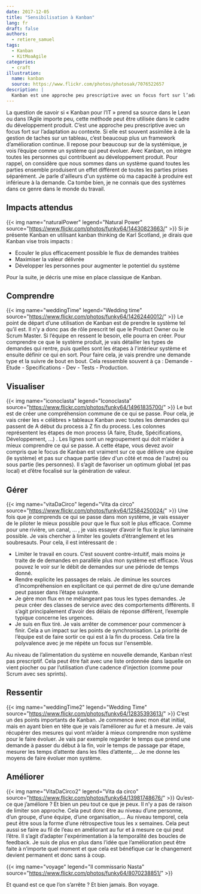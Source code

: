 ```yaml
---
date: 2017-12-05
title: "Sensibilisation à Kanban"
lang: fr
draft: false
authors:
  - retiere_samuel
tags:
  - Kanban
  - KitMoaAgile
categories:
  - craft
illustration:
  name: kanban
  source: https://www.flickr.com/photos/photosak/7076522657
description: |
  Kanban est une approche peu prescriptive avec un focus fort sur l’adaptation au contexte. Si elle est souvent assimilée à de la gestion de taches sur un tableau, c’est beaucoup plus un framework d’amélioration continue.
---
```

La question de savoir si « Kanban pour l’IT » prend sa source dans le Lean ou dans l’Agile importe peu, cette méthode peut être utilisée dans le cadre du développement produit. C’est une approche peu prescriptive avec un focus fort sur l’adaptation au contexte. Si elle est souvent assimilée à de la gestion de taches sur un tableau, c’est beaucoup plus un framework d’amélioration continue. Il repose pour beaucoup sur de la systémique, je vois l’équipe comme un système qui peut évoluer. Avec Kanban, on intègre toutes les personnes qui contribuent au développement produit. Pour rappel, on considère que nous sommes dans un système quand toutes les parties ensemble produisent un effet différent de toutes les parties prises séparément. Je parle d'ailleurs d'un système où ma capacité à produire est inférieure à la demande. Ca tombe bien, je ne connais que des systèmes dans ce genre dans le monde du travail.

## Impacts attendus
{{< img name="naturalPower" legend="Natural Power" source="https://www.flickr.com/photos/funky64/14430823663/" >}}
Si je présente Kanban en utilisant kanban thinking de Karl Scotland, je dirais que Kanban vise trois impacts :<br>
- Ecouler le plus efficacement possible le flux de demandes traitées<br>
- Maximiser la valeur délivrée<br>
- Développer les personnes pour augmenter le potentiel du système

Pour la suite, je décris une mise en place classique de Kanban.

## Comprendre
{{< img name="weddingTime" legend="Wedding time" source="https://www.flickr.com/photos/funky64/14262440012/" >}}
Le point de départ d’une utilisation de Kanban est de prendre le système tel qu’il est. Il n’y a donc pas de rôle prescrit tel que le Product Owner ou le Scrum Master. Si l’équipe en ressent le besoin, elle pourra en créer. Pour comprendre ce que le système produit, je vais détailler les types de demandes qui rentre, puis quelles sont les étapes à l'intérieur système et ensuite définir ce qui en sort. Pour faire cela, je vais prendre une demande type et la suivre de bout en bout. Cela ressemble souvent à ça : Demande - Etude - Specifications - Dev - Tests - Production.

## Visualiser
{{< img name="iconoclasta" legend="Iconoclasta" source="https://www.flickr.com/photos/funky64/14961835700/" >}}
Le but est de créer une compréhension commune de ce qui se passe. Pour cela, je vais créer les « célèbres » tableaux Kanban avec toutes les demandes qui passent de A début du process à Z fin du process. Les colonnes représentent les étapes de mon process (A faire, Etude, Spécifications, Développement, ...) .  Les lignes sont un regroupement qui doit m’aider à mieux comprendre ce qui se passe. A cette étape, vous devez avoir compris que le focus de Kanban est vraiment sur ce que délivre une équipe (le système) et pas sur chaque partie (dev d'un côté et moa de l'autre) ou sous partie (les personnes). Il s’agit de favoriser un optimum global (et pas local) et d’être focalisé sur la génération de valeur.

## Gérer
{{< img name="vitaDaCirco" legend="Vita da circo" source="https://www.flickr.com/photos/funky64/12584250024/" >}}
Une fois que je comprends ce qui se passe dans mon système, je vais essayer de le piloter le mieux possible pour que le flux soit le plus efficace. Comme pour une rivière, un canal, … , je vais essayer d’avoir le flux le plus laminaire possible. Je vais chercher à limiter les goulets d’étranglement et les soubresauts. Pour cela, il est intéressant de :<br>
- Limiter le travail en cours. C’est souvent contre-intuitif, mais moins je traite de de demandes en parallèle plus mon système est efficace. Vous pouvez le voir sur le débit de demandes sur une période de temps donné.<br>
- Rendre explicite les passages de relais. Je diminue les sources d’incompréhension en explicitant ce qui permet de dire qu’une demande peut passer dans l’étape suivante.<br>
- Je gère mon flux en ne mélangeant pas tous les types demandes. Je peux créer des classes de service avec des comportements différents. Il s’agit principalement d’avoir des délais de réponse différent, l’exemple typique concerne les urgences.<br>
- Je suis en flux tiré. Je vais arrêter de commencer pour commencer à finir. Cela a un impact sur les points de synchronisation. La priorité de l’équipe est de faire sortir ce qui est à la fin du process. Cela tire la polyvalence avec je me répète un focus sur l'ensemble.<br>

Au niveau de l’alimentation du système en nouvelle demande, Kanban n’est pas prescriptif. Cela peut être fait avec une liste ordonnée dans laquelle on vient piocher ou par l’utilisation d’une cadence d’injection (comme pour Scrum avec ses sprints).

## Ressentir
{{< img name="weddingTime2" legend="Wedding Time" source="https://www.flickr.com/photos/funky64/12835393613/" >}}
C’est un des points importants de Kanban. Je commence avec mon état initial, mais en ayant bien en tête que je vais l’améliorer au fur et à mesure. Je vais récupérer des mesures qui vont m’aider à mieux comprendre mon système pour le faire évoluer. Je vais par exemple regarder le temps que prend une demande à passer du début à la fin, voir le temps de passage par étape, mesurer les temps d’attente dans les files d’attente,… Je me donne les moyens de faire évoluer mon système.

## Améliorer
{{< img name="VitaDaCirco2" legend="Vita da circo" source="https://www.flickr.com/photos/funky64/13981748676/" >}}
Qu’est-ce que j’améliore ? Et bien un peu tout ce que je peux. Il n’y a pas de raison de limiter son approche. Cela peut donc être au niveau d’une personne, d’un groupe, d’une équipe, d’une organisation,… Au niveau temporel, cela peut être sous la forme d’une rétrospective tous les x semaines. Cela peut aussi se faire au fil de l’eau en améliorant au fur et à mesure ce qui peut l’être. Il s’agit d’adapter l'expérimentation à la temporalité des boucles de feedback. Je suis de plus en plus dans l’idée que l’amélioration peut être faite à n’importe quel moment et que cela est bénéfique car le changement devient permanent et donc sans à coup.

{{< img name="voyage" legend="Il commissario Nasta" source="https://www.flickr.com/photos/funky64/8070238851/" >}}

Et quand est ce que l’on s’arrête ? Et bien jamais. Bon voyage.
